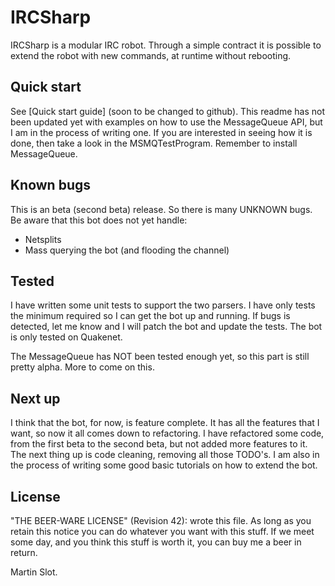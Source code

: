 IRCSharp
========
IRCSharp is a modular IRC robot. Through a simple contract it is possible to extend the robot  with new commands, at runtime without rebooting.

Quick start
----------
See [Quick start guide] (soon to be changed to github). This readme has not been updated yet with examples on how to use the MessageQueue API, but I am in the process of writing one. If you are interested in seeing how it is done, then take a look in the MSMQTestProgram. Remember to install MessageQueue.

Known bugs
----------
This is an beta (second beta) release. So there is many UNKNOWN bugs. Be aware that this bot does not yet handle:

+ Netsplits
+ Mass querying the bot (and flooding the channel)

Tested
------
I have written some unit tests to support the two parsers. I have only tests the minimum required so I can get the bot up and running. If bugs is detected, let me know and I will patch the bot and update the tests.
The bot is only tested on Quakenet.

The MessageQueue has NOT been tested enough yet, so this part is still pretty alpha. More to come on this.

Next up
-------
I think that the bot, for now, is feature complete. It has all the features that I want, so now it all comes down to refactoring. I have refactored some code, from the first beta to the second beta, but not added more features to it. The next thing up is code cleaning, removing all those TODO's. I am also in the process of writing some good basic tutorials on how to extend the bot.

License
-------
 "THE BEER-WARE LICENSE" (Revision 42):
 <msl0t> wrote this file. As long as you retain this notice you can do whatever you want with this stuff. If we meet some day, and you think this stuff is worth it, you can buy me a beer in return.

Martin Slot.